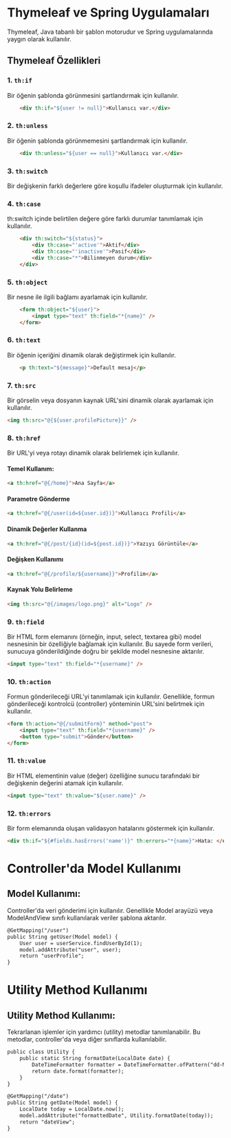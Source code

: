 # Thymeleaf ve Spring Uygulamaları

Thymeleaf, Java tabanlı bir şablon motorudur ve Spring uygulamalarında yaygın olarak kullanılır. 

## Thymeleaf Özellikleri

### 1. `th:if`
Bir öğenin şablonda görünmesini şartlandırmak için kullanılır.
```html
    <div th:if="${user != null}">Kullanıcı var.</div>
```

### 2. `th:unless`
Bir öğenin şablonda görünmemesini şartlandırmak için kullanılır.
```html
    <div th:unless="${user == null}">Kullanıcı var.</div>
```

### 3. `th:switch`
Bir değişkenin farklı değerlere göre koşullu ifadeler oluşturmak için kullanılır.

### 4. `th:case`
th:switch içinde belirtilen değere göre farklı durumlar tanımlamak için kullanılır.
```html
    <div th:switch="${status}">
        <div th:case="'active'">Aktif</div>
        <div th:case="'inactive'">Pasif</div>
        <div th:case="*">Bilinmeyen durum</div>
    </div>
```

### 5. `th:object`
Bir nesne ile ilgili bağlamı ayarlamak için kullanılır.
```html
    <form th:object="${user}">
        <input type="text" th:field="*{name}" />
    </form>
```

### 6. `th:text`
Bir öğenin içeriğini dinamik olarak değiştirmek için kullanılır.
```html
    <p th:text="${message}">Default mesaj</p>
```

### 7. `th:src`
Bir görselin veya dosyanın kaynak URL'sini dinamik olarak ayarlamak için kullanılır.
```html
<img th:src="@{${user.profilePicture}}" />
```

### 8. `th:href`
Bir URL'yi veya rotayı dinamik olarak belirlemek için kullanılır.

#### Temel Kullanım:
```html
<a th:href="@{/home}">Ana Sayfa</a>
```

#### Parametre Gönderme
```html
<a th:href="@{/user(id=${user.id})}">Kullanıcı Profili</a>
```

#### Dinamik Değerler Kullanma
```html
<a th:href="@{/post/{id}(id=${post.id})}">Yazıyı Görüntüle</a>
```

#### Değişken Kullanımı
```html
<a th:href="@{/profile/${username}}">Profilim</a>
```

#### Kaynak Yolu Belirleme
```html
<img th:src="@{/images/logo.png}" alt="Logo" />
```

### 9. `th:field`
Bir HTML form elemanını (örneğin, input, select, textarea gibi) model nesnesinin bir özelliğiyle bağlamak için kullanılır. Bu sayede form verileri, sunucuya gönderildiğinde doğru bir şekilde model nesnesine aktarılır.
```html
<input type="text" th:field="*{username}" />
```

### 10. `th:action`
Formun gönderileceği URL’yi tanımlamak için kullanılır. Genellikle, formun gönderileceği kontrolcü (controller) yönteminin URL'sini belirtmek için kullanılır.
```html
<form th:action="@{/submitForm}" method="post">
    <input type="text" th:field="*{username}" />
    <button type="submit">Gönder</button>
</form>
```
### 11. `th:value`
Bir HTML elementinin value (değer) özelliğine sunucu tarafındaki bir değişkenin değerini atamak için kullanılır.
```html
<input type="text" th:value="${user.name}" />
```

### 12. `th:errors`
Bir form elemanında oluşan validasyon hatalarını göstermek için kullanılır. 
```html
<div th:if="${#fields.hasErrors('name')}" th:errors="*{name}">Hata: </div>
```

# Controller'da Model Kullanımı

## Model Kullanımı:
Controller'da veri gönderimi için kullanılır. Genellikle Model arayüzü veya ModelAndView sınıfı kullanılarak veriler şablona aktarılır.
```html
@GetMapping("/user")
public String getUser(Model model) {
	User user = userService.findUserById(1);
	model.addAttribute("user", user);
	return "userProfile";
}
```

# Utility Method Kullanımı

## Utility Method Kullanımı:
Tekrarlanan işlemler için yardımcı (utility) metodlar tanımlanabilir. Bu metodlar, controller'da veya diğer sınıflarda kullanılabilir.
```html
public class Utility {
    public static String formatDate(LocalDate date) {
        DateTimeFormatter formatter = DateTimeFormatter.ofPattern("dd-MM-yyyy");
        return date.format(formatter);
    }
}

@GetMapping("/date")
public String getDate(Model model) {
    LocalDate today = LocalDate.now();
    model.addAttribute("formattedDate", Utility.formatDate(today));
    return "dateView";
}
```
